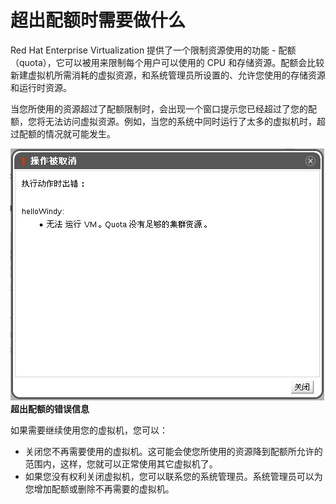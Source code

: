 # 超出配额时需要做什么

Red Hat Enterprise Virtualization 提供了一个限制资源使用的功能 - 配额（quota），它可以被用来限制每个用户可以使用的 CPU 和存储资源。配额会比较新建虚拟机所需消耗的虚拟资源，和系统管理员所设置的、允许您使用的存储资源和运行时资源。<br/>

当您所使用的资源超过了配额限制时，会出现一个窗口提示您已经超过了您的配额，您将无法访问虚拟资源。例如，当您的系统中同时运行了太多的虚拟机时，超过配额的情况就可能发生。

![exceedQuota](../images/exceedQuota.png)<br/>
**超出配额的错误信息**

如果需要继续使用您的虚拟机，您可以：
* 关闭您不再需要使用的虚拟机。这可能会使您所使用的资源降到配额所允许的范围内，这样，您就可以正常使用其它虚拟机了。
* 如果您没有权利关闭虚拟机，您可以联系您的系统管理员。系统管理员可以为您增加配额或删除不再需要的虚拟机。
